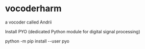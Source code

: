 # vocoderharm
a vocoder called Andrii

Install PYO (dedicated Python module for digital signal processing)

python -m pip install --user pyo

